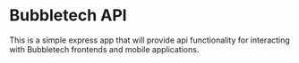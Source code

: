 # Bubbletech API

This is a simple express app that will provide api functionality for interacting with Bubbletech frontends and mobile applications.